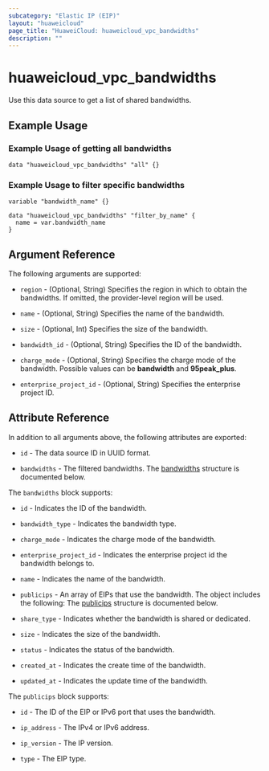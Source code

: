 ```yaml
---
subcategory: "Elastic IP (EIP)"
layout: "huaweicloud"
page_title: "HuaweiCloud: huaweicloud_vpc_bandwidths"
description: ""
---
```


# huaweicloud_vpc_bandwidths

Use this data source to get a list of shared bandwidths.

## Example Usage

### Example Usage of getting all bandwidths

```hcl
data "huaweicloud_vpc_bandwidths" "all" {}
```

### Example Usage to filter specific bandwidths

```hcl
variable "bandwidth_name" {}

data "huaweicloud_vpc_bandwidths" "filter_by_name" {
  name = var.bandwidth_name
}
```

## Argument Reference

The following arguments are supported:

* `region` - (Optional, String) Specifies the region in which to obtain the bandwidths.
  If omitted, the provider-level region will be used.

* `name` - (Optional, String) Specifies the name of the bandwidth.

* `size` - (Optional, Int) Specifies the size of the bandwidth.

* `bandwidth_id` - (Optional, String) Specifies the ID of the bandwidth.

* `charge_mode` - (Optional, String) Specifies the charge mode of the bandwidth.
  Possible values can be **bandwidth** and **95peak_plus**.

* `enterprise_project_id` - (Optional, String) Specifies the enterprise project ID.

## Attribute Reference

In addition to all arguments above, the following attributes are exported:

* `id` - The data source ID in UUID format.

* `bandwidths` - The filtered bandwidths.
  The [bandwidths](#attrblock--bandwidths) structure is documented below.

<a name="attrblock--bandwidths"></a>
The `bandwidths` block supports:

* `id` - Indicates the ID of the bandwidth.

* `bandwidth_type` - Indicates the bandwidth type.

* `charge_mode` - Indicates the charge mode of the bandwidth.

* `enterprise_project_id` - Indicates the enterprise project id the bandwidth belongs to.

* `name` - Indicates the name of the bandwidth.

* `publicips` - An array of EIPs that use the bandwidth. The object includes the following:
  The [publicips](#attrblock--bandwidths--publicips) structure is documented below.

* `share_type` - Indicates whether the bandwidth is shared or dedicated.

* `size` - Indicates the size of the bandwidth.

* `status` - Indicates the status of the bandwidth.

* `created_at` - Indicates the create time of the bandwidth.

* `updated_at` - Indicates the update time of the bandwidth.

<a name="attrblock--bandwidths--publicips"></a>
The `publicips` block supports:

* `id` - The ID of the EIP or IPv6 port that uses the bandwidth.

* `ip_address` - The IPv4 or IPv6 address.

* `ip_version` - The IP version.

* `type` - The EIP type.
